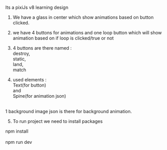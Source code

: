 Its a pixiJs v8 learning design 

1) We have a glass in center which show animations based on button clicked.
2) we have 4 buttons for animations and one loop button which will show </br>animation based on if loop is clicked/true or not 

3) 4 buttons are there named : </br>
destroy,</br>
static,</br>
land,</br>
match 

4) used elements : </br>
Text(for button)</br>
and</br>
Spine(for animation json)</br></br>

1 background image json is there for background animation.

5) To run project we need to install packages</br> 

npm install</br>
 </br>
npm run dev